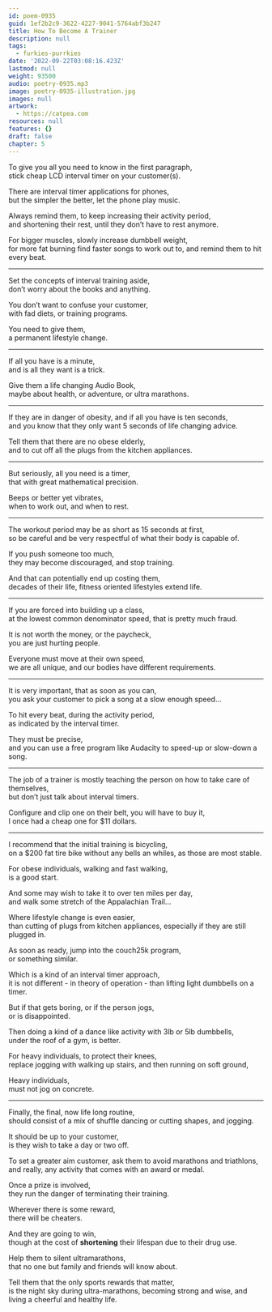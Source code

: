 ```yaml
---
id: poem-0935
guid: 1ef2b2c9-3622-4227-9041-5764abf3b247
title: How To Become A Trainer
description: null
tags:
  - furkies-purrkies
date: '2022-09-22T03:08:16.423Z'
lastmod: null
weight: 93500
audio: poetry-0935.mp3
image: poetry-0935-illustration.jpg
images: null
artwork:
  - https://catpea.com
resources: null
features: {}
draft: false
chapter: 5
---
```


To give you all you need to know in the first paragraph,\
stick cheap LCD interval timer on your customer(s).

There are interval timer applications for phones,\
but the simpler the better, let the phone play music.

Always remind them, to keep increasing their activity period,\
and shortening their rest, until they don’t have to rest anymore.

For bigger muscles, slowly increase dumbbell weight,\
for more fat burning find faster songs to work out to, and remind them to hit every beat.

---

Set the concepts of interval training aside,\
don’t worry about the books and anything.

You don’t want to confuse your customer,\
with fad diets, or training programs.

You need to give them,\
a permanent lifestyle change.

---

If all you have is a minute,\
and is all they want is a trick.

Give them a life changing Audio Book,\
maybe about health, or adventure, or ultra marathons.

---

If they are in danger of obesity, and if all you have is ten seconds,\
and you know that they only want 5 seconds of life changing advice.

Tell them that there are no obese elderly,\
and to cut off all the plugs from the kitchen appliances.

---

But seriously, all you need is a timer,\
that with great mathematical precision.

Beeps or better yet vibrates,\
when to work out, and when to rest.

---

The workout period may be as short as 15 seconds at first,\
so be careful and be very respectful of what their body is capable of.

If you push someone too much,\
they may become discouraged, and stop training.

And that can potentially end up costing them,\
decades of their life, fitness oriented lifestyles extend life.

---

If you are forced into building up a class,\
at the lowest common denominator speed, that is pretty much fraud.

It is not worth the money, or the paycheck,\
you are just hurting people.

Everyone must move at their own speed,\
we are all unique, and our bodies have different requirements.

---

It is very important, that as soon as you can,\
you ask your customer to pick a song at a slow enough speed...

To hit every beat, during the activity period,\
as indicated by the interval timer.

They must be precise,\
and you can use a free program like Audacity to speed-up or slow-down a song.

---

The job of a trainer is mostly teaching the person on how to take care of themselves,\
but don’t just talk about interval timers.

Configure and clip one on their belt, you will have to buy it,\
I once had a cheap one for $11 dollars.

---

I recommend that the initial training is bicycling,\
on a $200 fat tire bike without any bells an whiles, as those are most stable.

For obese individuals, walking and fast walking,\
is a good start.

And some may wish to take it to over ten miles per day,\
and walk some stretch of the Appalachian Trail...

Where lifestyle change is even easier,\
than cutting of plugs from kitchen appliances, especially if they are still plugged in.

As soon as ready, jump into the couch25k program,\
or something similar.

Which is a kind of an interval timer approach,\
it is not different - in theory of operation - than lifting light dumbbells on a timer.

But if that gets boring, or if the person jogs,\
or is disappointed.

Then doing a kind of a dance like activity with 3lb or 5lb dumbbells,\
under the roof of a gym, is better.

For heavy individuals, to protect their knees,\
replace jogging with walking up stairs, and then running on soft ground,

Heavy individuals,\
must not jog on concrete.

---

Finally, the final, now life long routine,\
should consist of a mix of shuffle dancing or cutting shapes, and jogging.

It should be up to your customer,\
is they wish to take a day or two off.

To set a greater aim customer, ask them to avoid marathons and triathlons,\
and really, any activity that comes with an award or medal.

Once a prize is involved,\
they run the danger of terminating their training.

Wherever there is some reward,\
there will be cheaters.

And they are going to win,\
though at the cost of **shortening** their lifespan due to their drug use.

Help them to silent ultramarathons,\
that no one but family and friends will know about.

Tell them that the only sports rewards that matter,\
is the night sky during ultra-marathons, becoming strong and wise, and living a cheerful and healthy life.
